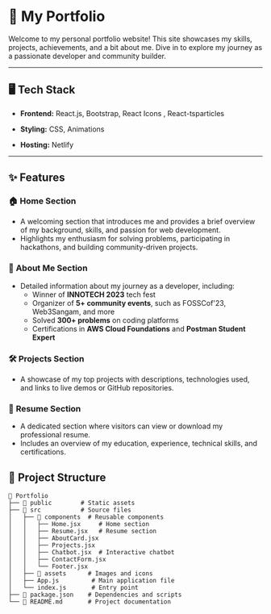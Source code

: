 
# 🌟 My Portfolio  

Welcome to my personal portfolio website! This site showcases my skills, projects, achievements, and a bit about me. Dive in to explore my journey as a passionate developer and community builder.  

---

## 🖥️ **Tech Stack**  

- **Frontend:** React.js, Bootstrap, React Icons , React-tsparticles 
- **Styling:** CSS, Animations

- **Hosting:** Netlify

---

## ✨ **Features**  

### 🏠 **Home Section**  
- A welcoming section that introduces me and provides a brief overview of my background, skills, and passion for web development.  
- Highlights my enthusiasm for solving problems, participating in hackathons, and building community-driven projects.  

### 🚀 **About Me Section**  
- Detailed information about my journey as a developer, including:  
  - Winner of **INNOTECH 2023** tech fest  
  - Organizer of **5+ community events**, such as FOSSCof'23, Web3Sangam, and more  
  - Solved **300+ problems** on coding platforms  
  - Certifications in **AWS Cloud Foundations** and **Postman Student Expert**  

### 🛠️ **Projects Section**  
- A showcase of my top projects with descriptions, technologies used, and links to live demos or GitHub repositories.  

### 📄 **Resume Section**  
- A dedicated section where visitors can view or download my professional resume.  
- Includes an overview of my education, experience, technical skills, and certifications. 

## 📂 **Project Structure**  

```plaintext
📂 Portfolio
├── 📁 public        # Static assets
├── 📁 src           # Source files
│   ├── 📁 components  # Reusable components
│   │   ├── Home.jsx     # Home section
│   │   ├── Resume.jsx   # Resume section
│   │   ├── AboutCard.jsx
│   │   ├── Projects.jsx
│   │   ├── Chatbot.jsx  # Interactive chatbot
│   │   ├── ContactForm.jsx
│   │   └── Footer.jsx
│   ├── 📁 assets      # Images and icons
│   ├── App.js         # Main application file
│   └── index.js       # Entry point
├── 📄 package.json    # Dependencies and scripts
└── 📄 README.md       # Project documentation

